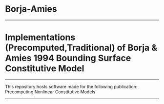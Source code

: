 # Borja-Amies
---
# Implementations (Precomputed,Traditional) of Borja &amp; Amies 1994 Bounding Surface Constitutive Model

---

This repository hosts software made for the following publication: Precomputing Nonlinear Constitutive Models


---

